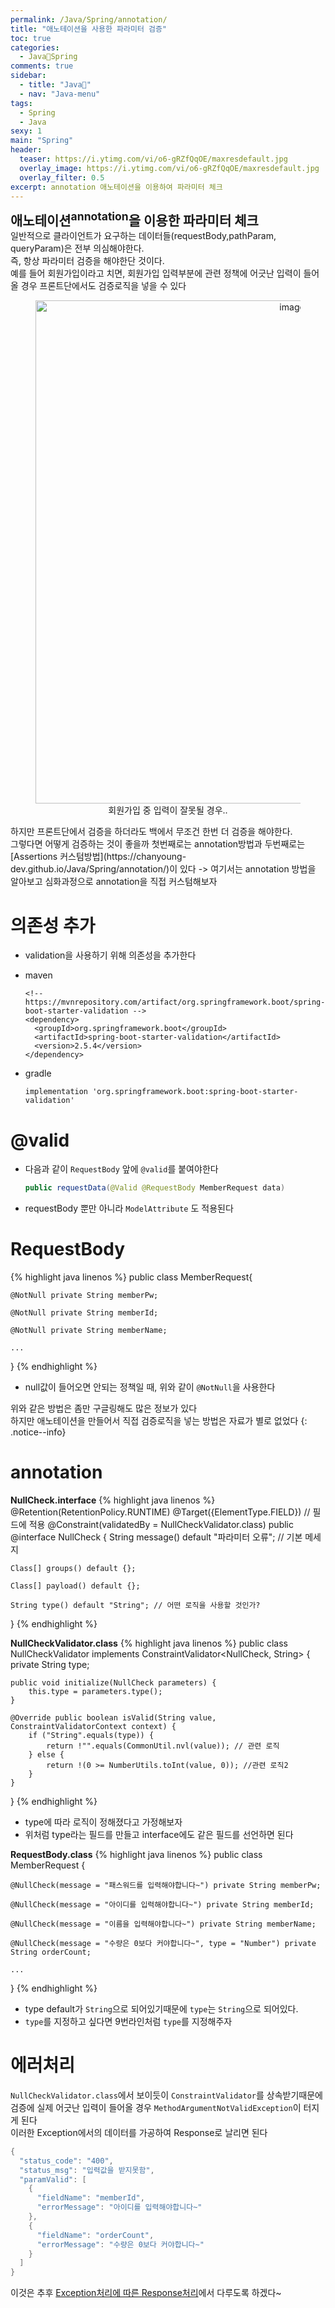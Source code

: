 ```yaml
---
permalink: /Java/Spring/annotation/
title: "애노테이션을 사용한 파라미터 검증"
toc: true
categories:
  - Java🐛Spring
comments: true
sidebar:
  - title: "Java🐛"
  - nav: "Java-menu"
tags:
  - Spring
  - Java
sexy: 1
main: "Spring"
header:
  teaser: https://i.ytimg.com/vi/o6-gRZfQqOE/maxresdefault.jpg
  overlay_image: https://i.ytimg.com/vi/o6-gRZfQqOE/maxresdefault.jpg
  overlay_filter: 0.5
excerpt: annotation 애노테이션을 이용하여 파라미터 체크
---
```


<span style = "font-size:1.5em;  font-weight: 700;">애노테이션<sup>annotation</sup>을 이용한 파라미터 체크</span><br>
일반적으로 클라이언트가 요구하는 데이터들(requestBody,pathParam, queryParam)은 전부 의심해야한다.<br>
즉, 항상 파라미터 검증을 해야한단 것이다.<br>
예를 들어 회원가입이라고 치면, 회원가입 입력부분에 관련 정책에 어긋난 입력이 들어올 경우 프론트단에서도 검증로직을 넣을 수 있다<br>
<figure align="center">
<img width="805" alt="image" src='https://user-images.githubusercontent.com/46098949/194760873-ec9d2741-af71-45d1-a251-88cc81efef86.png'>
<figcaption align="center">회원가입 중 입력이 잘못될 경우..</figcaption>
</figure>
하지만 프론트단에서 검증을 하더라도 백에서 무조건 한번 더 검증을 해야한다.<br>
그렇다면 어떻게 검증하는 것이 좋을까 첫번째로는 annotation방법과 두번째로는 [Assertions 커스텀방법](https://chanyoung-dev.github.io/Java/Spring/annotation/)이 있다  
-> 여기서는 annotation 방법을 알아보고 심화과정으로 annotation을 직접 커스텀해보자


# 의존성 추가
- validation을 사용하기 위해 의존성을 추가한다
- maven
  ```
  <!-- https://mvnrepository.com/artifact/org.springframework.boot/spring-boot-starter-validation -->
  <dependency>
    <groupId>org.springframework.boot</groupId>
    <artifactId>spring-boot-starter-validation</artifactId>
    <version>2.5.4</version>
  </dependency>
  ```

- gradle
  ```
  implementation 'org.springframework.boot:spring-boot-starter-validation'
  ```


# @valid
- 다음과 같이 `RequestBody` 앞에 `@valid`를 붙여야한다
  ```java
  public requestData(@Valid @RequestBody MemberRequest data)
  ```
- requestBody 뿐만 아니라 `ModelAttribute` 도 적용된다

# RequestBody
{% highlight java linenos %}
public class MemberRequest{

    @NotNull private String memberPw;

    @NotNull private String memberId;

    @NotNull private String memberName;

    ...
}
{% endhighlight %}
- null값이 들어오면 안되는 정책일 때, 위와 같이 `@NotNull`을 사용한다


위와 같은 방법은 좀만 구글링해도 많은 정보가 있다<br>
하지만 애노테이션을 만들어서 직접 검증로직을 넣는 방법은 자료가 별로 없었다
{: .notice--info}


# annotation
**NullCheck.interface**
{% highlight java linenos %}
@Retention(RetentionPolicy.RUNTIME) 
@Target({ElementType.FIELD}) // 필드에 적용
@Constraint(validatedBy = NullCheckValidator.class) 
public @interface NullCheck {
    String message() default "파라미터 오류"; // 기본 메세지

    Class[] groups() default {};

    Class[] payload() default {};

    String type() default "String"; // 어떤 로직을 사용할 것인가?
}
{% endhighlight %}

**NullCheckValidator.class**
{% highlight java linenos %}
public class NullCheckValidator implements ConstraintValidator<NullCheck, String> {
    private String type;

    public void initialize(NullCheck parameters) {
        this.type = parameters.type();
    }

    @Override public boolean isValid(String value, ConstraintValidatorContext context) {
        if ("String".equals(type)) {
            return !"".equals(CommonUtil.nvl(value)); // 관련 로직
        } else {
            return !(0 >= NumberUtils.toInt(value, 0)); //관련 로직2
        }
    }

}
{% endhighlight %}
- type에 따라 로직이 정해졌다고 가정해보자
- 위처럼 type라는 필드를 만들고 interface에도 같은 필드를 선언하면 된다

**RequestBody.class**
{% highlight java linenos %}
public class MemberRequest {

    @NullCheck(message = "패스워드를 입력해야합니다~") private String memberPw;

    @NullCheck(message = "아이디를 입력해야합니다~") private String memberId;

    @NullCheck(message = "이름을 입력해야합니다~") private String memberName;

    @NullCheck(message = "수량은 0보다 커야합니다~", type = "Number") private String orderCount;

    ...
}
{% endhighlight %}
- type default가 `String`으로 되어있기때문에 `type`는 `String`으로 되어있다.
- `type`를 지정하고 싶다면 9번라인처럼 `type`를 지정해주자


# 에러처리
`NullCheckValidator.class`에서 보이듯이 `ConstraintValidator`를 상속받기때문에 검증에 실제 어긋난 입력이 들어올 경우 `MethodArgumentNotValidException`이 터지게 된다  
이러한 Exception에서의 데이터를 가공하여 Response로 날리면 된다
```java
{
  "status_code": "400",
  "status_msg": "입력값을 받지못함",
  "paramValid": [
    {
      "fieldName": "memberId",
      "errorMessage": "아이디를 입력해야합니다~"
    },
    {
      "fieldName": "orderCount",
      "errorMessage": "수량은 0보다 커야합니다~"
    }
  ]
}

```

이것은 추후 [Exception처리에 따른 Response처리](https://chanyoung-dev.github.io/Java/Spring/exceptionHandler/)에서 다루도록 하겠다~